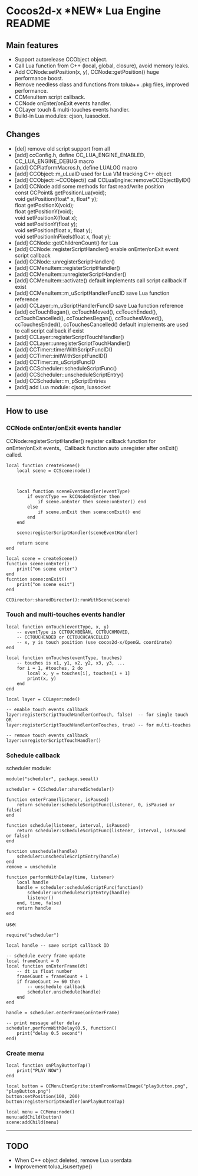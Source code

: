 # Cocos2d-x \*NEW\* Lua Engine README

## Main features

* Support autorelease CCObject object.
* Call Lua function from C++ (local, global, closure), avoid memory leaks.
* Add CCNode:setPosition(x, y), CCNode::getPosition() huge performance boost.
* Remove needless class and functions from tolua++ .pkg files, improved performance.
* CCMenuItem script callback.
* CCNode onEnter/onExit events handler.
* CCLayer touch & multi-touches events handler.
* Build-in Lua modules: cjson, luasocket.


## Changes

* [del] remove old script support from all
* [add] ccConfig.h, define CC_LUA_ENGINE_ENABLED, CC_LUA_ENGINE_DEBUG macro
* [add] CCPlatformMacros.h, define LUALOG macro
* [add] CCObject::m_uLuaID used for Lua VM tracking C++ object
* [add] CCObject::~CCObject() call CCLuaEngine::removeCCObjectByID()
* [add] CCNode add some methods for fast read/write position  
    const CCPoint& getPositionLua(void);  
    void getPosition(float* x, float* y);  
    float getPositionX(void);  
    float getPositionY(void);  
    void setPositionX(float x);  
    void setPositionY(float y);  
    void setPosition(float x, float y);  
    void setPositionInPixels(float x, float y);  
* [add] CCNode::getChildrenCount() for Lua
* [add] CCNode::registerScriptHandler() enable onEnter/onExit event script callback
* [add] CCNode::unregisterScriptHandler()
* [add] CCMenuItem::registerScriptHandler()
* [add] CCMenuItem::unregisterScriptHandler()
* [add] CCMenuItem::activate() default implements call script callback if exist
* [add] CCMenuItem::m_uScriptHandlerFuncID save Lua function reference
* [add] CCLayer::m_uScriptHandlerFuncID save Lua function reference
* [add] ccTouchBegan(), ccTouchMoved(), ccTouchEnded(), ccTouchCancelled(),
  ccTouchesBegan(), ccTouchesMoved(), ccTouchesEnded(), ccTouchesCancelled()
  default implements are used to call script callback if exist
* [add] CCLayer::registerScriptTouchHandler()
* [add] CCLayer::unregisterScriptTouchHandler()
* [add] CCTimer::timerWithScriptFuncID()
* [add] CCTimer::initWithScriptFuncID()
* [add] CCTimer::m_uScriptFuncID
* [add] CCScheduler::scheduleScriptFunc()
* [add] CCScheduler::unscheduleScriptEntry()
* [add] CCScheduler::m_pScriptEntries
* [add] add Lua module: cjson, luasocket

----

## How to use

### CCNode onEnter/onExit events handler

CCNode:registerScriptHandler() register callback function for onEnter/onExit events。Callback function auto unregister after onExit() called.

    local function createScene()
        local scene = CCScene:node()

        
    
        local function sceneEventHandler(eventType)
            if eventType == kCCNodeOnEnter then
                if scene.onEnter then scene:onEnter() end
            else
                if scene.onExit then scene:onExit() end
            end
        end
    
        scene:registerScriptHandler(sceneEventHandler)
    
        return scene
    end
    
    local scene = createScene()
    function scene:onEnter()
        print("on scene enter")
    end
    fucntion scene:onExit()
        print("on scene exit")
    end

    CCDirector:sharedDirector():runWithScene(scene)


### Touch and multi-touches events handler

    local function onTouch(eventType, x, y)
        -- eventType is CCTOUCHBEGAN, CCTOUCHMOVED,
        -- CCTOUCHENDED or CCTOUCHCANCELLED
        -- x, y is touch position (use cocos2d-x/OpenGL coordinate)
    end
    
    local function onTouches(eventType, touches)
        -- touches is x1, y1, x2, y2, x3, y3, ...
        for i = 1, #touches, 2 do
            local x, y = touches[i], touches[i + 1]
            print(x, y)
        end
    end
    
    local layer = CCLayer:node()
    
    -- enable touch events callback
    layer:registerScriptTouchHandler(onTouch, false)  -- for single touch
    OR
    layer:registerScriptTouchHandler(onTouches, true) -- for multi-touches

    -- remove touch events callback
    layer:unregisterScriptTouchHandler()


### Schedule callback

scheduler module:

    module("scheduler", package.seeall)
    
    scheduler = CCScheduler:sharedScheduler()
    
    function enterFrame(listener, isPaused)
        return scheduler:scheduleScriptFunc(listener, 0, isPaused or false)
    end
    
    function schedule(listener, interval, isPaused)
        return scheduler:scheduleScriptFunc(listener, interval, isPaused or false)
    end
    
    function unschedule(handle)
        scheduler:unscheduleScriptEntry(handle)
    end
    remove = unschedule
    
    function performWithDelay(time, listener)
        local handle
        handle = scheduler:scheduleScriptFunc(function()
            scheduler:unscheduleScriptEntry(handle)
            listener()
        end, time, false)
        return handle
    end

use:

    require("scheduler")

    local handle -- save script callback ID

    -- schedule every frame update
    local frameCount = 0
    local function onEnterFrame(dt)
        -- dt is float number
        frameCount = frameCount + 1
        if frameCount >= 60 then
            -- unschedule callback
            scheduler.unschedule(handle)
        end
    end

    handle = scheduler.enterFrame(onEnterFrame)

    -- print message after delay
    scheduler.performWithDelay(0.5, function()
        print("delay 0.5 second")
    end)


### Create menu

    local function onPlayButtonTap()
        print("PLAY NOW")
    end

    local button = CCMenuItemSprite:itemFromNormalImage("playButton.png", "playButton.png")
    button:setPosition(100, 200)
    button:registerScriptHandler(onPlayButtonTap)
    
    local menu = CCMenu:node()
    menu:addChild(button)
    scene:addChild(menu)

----


## TODO

* When C++ object deleted, remove Lua userdata
* Improvement tolua_isusertype()

